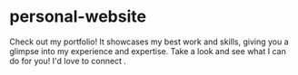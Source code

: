 # personal-website
Check out my portfolio! It showcases my best work and skills, giving you a glimpse into my experience and expertise. Take a look and see what I can do for you! I'd love to connect .

